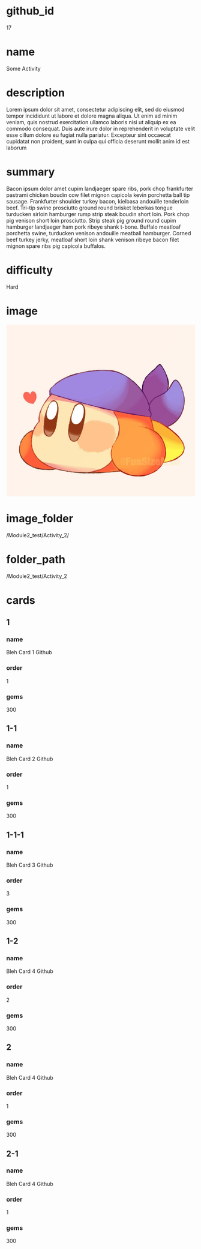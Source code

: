 # github_id
17

# name
Some Activity

# description
Lorem ipsum dolor sit amet, consectetur adipiscing elit, sed do eiusmod tempor incididunt ut labore et dolore magna aliqua. Ut enim ad minim veniam, quis nostrud exercitation ullamco laboris nisi ut aliquip ex ea commodo consequat. Duis aute irure dolor in reprehenderit in voluptate velit esse cillum dolore eu fugiat nulla pariatur. Excepteur sint occaecat cupidatat non proident, sunt in culpa qui officia deserunt mollit anim id est laborum
 
# summary
Bacon ipsum dolor amet cupim landjaeger spare ribs, pork chop frankfurter pastrami chicken boudin cow filet mignon capicola kevin porchetta ball tip sausage. Frankfurter shoulder turkey bacon, kielbasa andouille tenderloin beef. Tri-tip swine prosciutto ground round brisket leberkas tongue turducken sirloin hamburger rump strip steak boudin short loin. Pork chop pig venison short loin prosciutto. Strip steak pig ground round cupim hamburger landjaeger ham pork ribeye shank t-bone. Buffalo meatloaf porchetta swine, turducken venison andouille meatball hamburger. Corned beef turkey jerky, meatloaf short loin shank venison ribeye bacon filet mignon spare ribs pig capicola buffalos.
    
# difficulty
Hard

# image
![bandanna](images/bandanna.jpg)

# image_folder
/Module2_test/Activity_2/

# folder_path
/Module2_test/Activity_2

# cards
 
## 1

### name
Bleh Card 1 Github

### order
1 

### gems
300

## 1-1

### name
Bleh Card 2 Github

### order
1

### gems
300

## 1-1-1

### name
Bleh Card 3 Github

### order
3

### gems
300

## 1-2

### name
Bleh Card 4 Github

### order
2

### gems
300

## 2

### name
Bleh Card 4 Github

### order
1

### gems
300

## 2-1

### name
Bleh Card 4 Github

### order
1

### gems
300